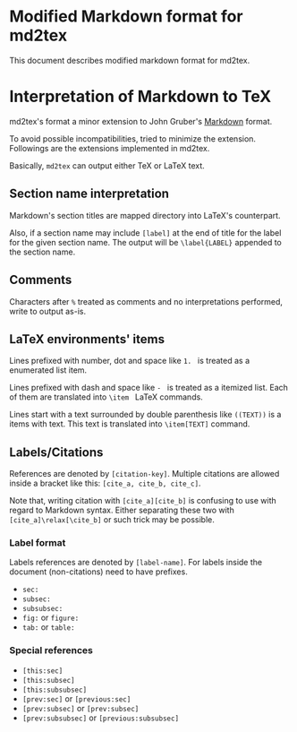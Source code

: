 # Modified Markdown format for md2tex

This document describes modified markdown format for md2tex.

# Interpretation of Markdown to TeX

md2tex's format a minor extension to John Gruber's [Markdown][markdown] format.

[markdown]: http://daringfireball.net/projects/markdown/

To avoid possible incompatibilities, tried to minimize the extension.
Followings are the extensions implemented in md2tex.

Basically, `md2tex`  can output either TeX or LaTeX text.


## Section name interpretation

Markdown's section titles are mapped directory into LaTeX's counterpart.

Also, if a section name may include `[label]` at the end of title for the label
for the given section name. The output will be `\label{LABEL}` appended to the
section name.

## Comments

Characters after `%` treated as comments and no interpretations performed,
write to output as-is.


## LaTeX environments' items

Lines prefixed with number, dot and space like `1. ` is treated as a enumerated list item.

Lines prefixed with dash and space like `- ` is treated as a itemized list. Each of them are translated into `\item ` LaTeX commands.

Lines start with a text surrounded by double parenthesis like `((TEXT))` is a items with text. This text is translated into `\item[TEXT]` command.

## Labels/Citations

References are denoted by `[citation-key]`.
Multiple citations are allowed inside a bracket like this: `[cite_a, cite_b, cite_c]`.

Note that, writing citation with `[cite_a][cite_b]` is confusing to use with regard to Markdown syntax. Either separating these two with `[cite_a]\relax[\cite_b]` or such trick may be possible.

### Label format

Labels references are denoted by `[label-name]`. For labels inside the document
(non-citations) need to have prefixes.

- `sec:`
- `subsec:`
- `subsubsec:`
- `fig:` or `figure:`
- `tab:` or `table:`

### Special references

- `[this:sec]`
- `[this:subsec]`
- `[this:subsubsec]`
- `[prev:sec]` or `[previous:sec]`
- `[prev:subsec]` or `[prev:subsec]`
- `[prev:subsubsec]` or `[previous:subsubsec]`
